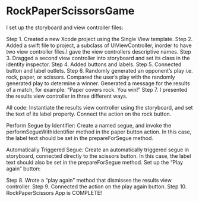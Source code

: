# RockPaperScissorsGame
I set up the storyboard and view controller files:

Step 1. Created a new Xcode project using the Single View template.
Step 2. Added a swift file to project, a subclass of UIViewController, inorder to have two view controller files.I gave the view controllers descriptive names.
Step 3. Dragged a second view controller into storyboard and set its class in the identity inspector.
Step 4. Added buttons and labels. 
Step 5. Connected button and label outlets.
Step 6. Randomly generated an opponent’s play i.e. rock, paper, or scissors.
Compared the user’s play with the randomly generated play to determine a winner.
Generated a message for the results of a match, for example: “Paper covers rock. You win!”
Step 7. I presented the results view controller in three different ways.

All code: Instantiate the results view controller using the storyboard, and set the text of its label property. Connect the action on the rock button.

Perform Segue by Identifier: Create a named segue, and invoke the performSegueWithIdentifier method in the paper button action. In this case, the label text should be set in the prepareForSegue method.

Automatically Triggered Segue: Create an automatically triggered segue in storyboard, connected directly to the scissors button. In this case, the label text should also be set in the prepareForSegue method.
Set up the “Play again” button:

Step 8. Wrote a “play again” method that dismisses the results view controller.
Step 9. Connected the action on the play again button.
Step 10. RockPaperScissors App is COMPLETE!
